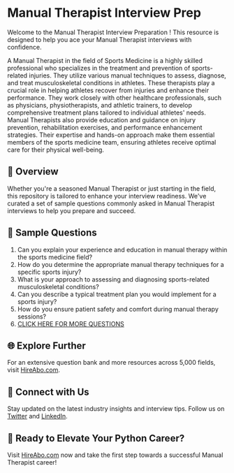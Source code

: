 # Manual Therapist Interview Prep

Welcome to the Manual Therapist Interview Preparation ! This resource is designed to help you ace your Manual Therapist interviews with confidence.

A Manual Therapist in the field of Sports Medicine is a highly skilled professional who specializes in the treatment and prevention of sports-related injuries. They utilize various manual techniques to assess, diagnose, and treat musculoskeletal conditions in athletes. These therapists play a crucial role in helping athletes recover from injuries and enhance their performance. They work closely with other healthcare professionals, such as physicians, physiotherapists, and athletic trainers, to develop comprehensive treatment plans tailored to individual athletes' needs. Manual Therapists also provide education and guidance on injury prevention, rehabilitation exercises, and performance enhancement strategies. Their expertise and hands-on approach make them essential members of the sports medicine team, ensuring athletes receive optimal care for their physical well-being.

## 🚀 Overview

Whether you're a seasoned Manual Therapist or just starting in the field, this repository is tailored to enhance your interview readiness. We've curated a set of sample questions commonly asked in Manual Therapist interviews to help you prepare and succeed.

## 📝 Sample Questions

1. Can you explain your experience and education in manual therapy within the sports medicine field?
2. How do you determine the appropriate manual therapy techniques for a specific sports injury?
3. What is your approach to assessing and diagnosing sports-related musculoskeletal conditions?
4. Can you describe a typical treatment plan you would implement for a sports injury?
5. How do you ensure patient safety and comfort during manual therapy sessions?
6. [CLICK HERE FOR MORE QUESTIONS](https://hireabo.com/job/15_1_16/Manual%20Therapist)

## 🌐 Explore Further

For an extensive question bank and more resources across 5,000 fields, visit [HireAbo.com](https://www.hireabo.com).

## 📱 Connect with Us

Stay updated on the latest industry insights and interview tips. Follow us on [Twitter](https://twitter.com/hireabo) and [LinkedIn](https://www.linkedin.com/in/hire-abo-3609972a8/).

## 🚀 Ready to Elevate Your Python Career?

Visit [HireAbo.com](https://www.hireabo.com) now and take the first step towards a successful Manual Therapist career!